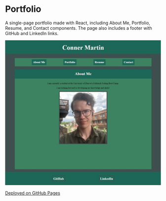 # Portfolio

A single-page portfolio made with React, including About Me, Portfolio, Resume, and Contact components. The page also includes a footer with GitHub and LinkedIn links.

![screenshot of the page](/src/assets/readmescreenshot.jpg)

[Deployed on GitHub Pages](https://connermart.github.io/react-portfolio/)
